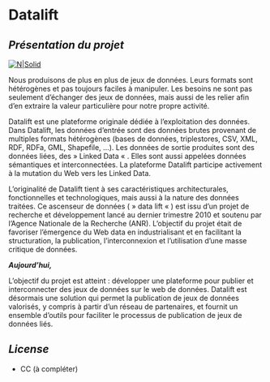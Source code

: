 # Datalift
## _Présentation du projet_

[![N|Solid](http://datalift.fr/wp-content/uploads/2021/04/datalift2.jpg)](http://datalift.fr)

Nous produisons de plus en plus de jeux de données. Leurs formats sont hétérogènes et pas toujours faciles à manipuler. Les besoins ne sont pas seulement d’échanger des jeux de données, mais aussi de les relier afin d’en extraire la valeur particulière pour notre propre activité.

Datalift est une plateforme originale dédiée à l’exploitation des données. Dans Datalift, les données d’entrée sont des données brutes provenant de multiples formats hétérogènes (bases de données, triplestores, CSV, XML, RDF, RDFa, GML, Shapefile, …). Les données de sortie produites sont des données liées, des  » Linked Data « . Elles sont aussi appelées données sémantiques et interconnectées. La plateforme Datalift participe activement à la mutation du Web vers les Linked Data.

L’originalité de Datalift tient à ses caractéristiques architecturales, fonctionnelles et technologiques, mais aussi à la nature des données traitées. Ce ascenseur de données ( » data lift « ) est issu d’un projet de recherche et développement lancé au dernier trimestre 2010 et soutenu par l’Agence Nationale de la Recherche (ANR). L’objectif du projet était de favoriser l’émergence du Web data en industrialisant et en facilitant la structuration, la publication, l’interconnexion et l’utilisation d’une masse critique de données.

**_Aujourd’hui,_**

L’objectif du projet est atteint : développer une plateforme pour publier et interconnecter des jeux de données sur le web de données. Datalift est désormais une solution qui permet la publication de jeux de données valorisés, y compris à partir d’un réseau de partenaires, et fournit un ensemble d’outils pour faciliter le processus de publication de jeux de données liés.

## _License_

* CC (à compléter)
